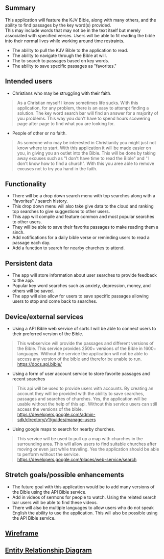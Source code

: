 ## Summary

This application will feature the KJV Bible, along with many others, and the ability to find passages by the key word(s) provided.  
This may include words that may not be in the text itself but merely associated with specified verses.
Users will be able to fit reading the bible into their normal lives while working around time restraints.

* The ability to pull the KJV Bible to the application to read.
* The ability to navigate through the Bible at will.
* The to search to passages based on key words.
* The ability to save specific passages as "favorites."

## Intended users

* Christians who may be struggling with their faith.

> As a Christian myself I know sometimes life sucks. With this application, for any problem, there is an easy to attempt finding a solution. The 
key word search bar will find an answer for a majority of you problems. This way you don't have to spend hours scowering page after page to find 
what you are looking for.

* People of other or no faith. 

> As someone who may be interested in Christianity you might just not know where to start.  With this application it will be made 
  easier on you, in giving you an outlet into the Bible. This will be done by taking away excuses such as "I don't have time to read the Bible" and 
  "I don't know how to find a church". With this you aree able to remove excuses not to try you hand in the faith.


## Functionality

* There will be a drop down search menu with top searches along with a "favorites" / search history.
* This drop down menu will also take give data to the cloud and ranking top searches to give suggestions to other users.
* This app will compile and feature common and most popular searches to other users.
* They will be able to save their favorite passages to make reading them a sinch.
* Add notifications for a daily bible verse or reminding users to read a passage each day.
* Add a function to search for nearby churches to attend.


## Persistent data

* The app will store information about user searches to provide feedback to the app.
* Popular key word searches such as anxiety, depression, money, and others will be saved.
* The app will also allow for users to save specific passages allowing users to stop and come back to searches.
    
## Device/external services

* Using a API Bible web service of sorts I will be able to connect users to their preferred version of the Bible.

> This webservice will provide the passages and different versions of the Bible. This service provides 2500+ versions of the Bible in 1600+ languages.
> Without the service the application will not be able to access any version of the bible and therefor be unable to run.
>  https://docs.api.bible/

* Using a form of user account service to store favorite passages and recent searches

> This api will be used to provide users with accounts. By creating an account they will be provided with the ability to save searches, passages and searches of churches.
> Yes, the application will be usable without the help of this api.  Without this service users can still access the versions of the bible.
>https://developers.google.com/admin-sdk/directory/v1/guides/manage-users

* Using google maps to search for nearby churches.

> This service will be used to pull up a map with churches in the surrounding area. This will allow users to find suitable churches after moving or even just while traveling. 
> Yes the application should be able to perform without the service.
> https://developers.google.com/places/web-service/search

## Stretch goals/possible enhancements 

* The future goal with this application would be to add many versions of the Bible using the API Bible service.
* Add in videos of sermons for people to watch. Using the related search bar users will be able to find these videos.
* There will also be multiple languages to allow users who do not speak English the ability to use the application.  This will also be possible using the API BIble service.

## [Wireframe](wireframe.md)


## [Entity Relationship Diagram](erd.md)